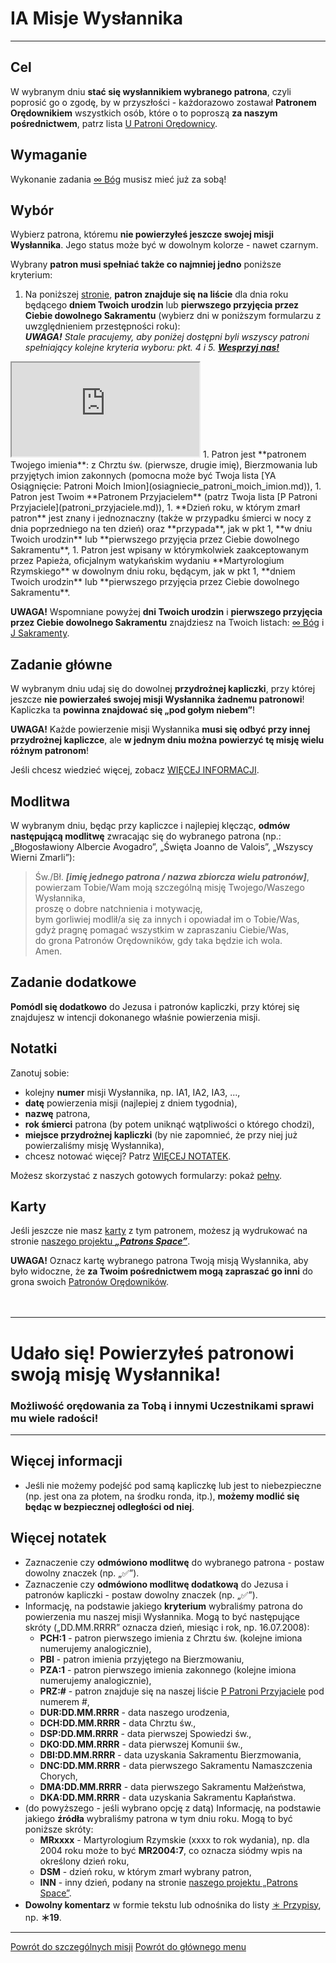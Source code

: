 # <span class="status status-list"><span class="status status-mission">IA</span> Misje Wysłannika</span>
---

## Cel
W <span class="selected-day-info">wybranym dniu</span> **stać się wysłannikiem wybranego patrona**, czyli poprosić go o zgodę, by w przyszłości - każdorazowo zostawał **Patronem Orędownikiem** wszystkich osób, które o to poproszą **za naszym pośrednictwem**, patrz lista [<span class="status status-list"><span class="status status-red">U</span> Patroni Orędownicy</span>](patroni_oredownicy.md).
## Wymaganie
Wykonanie zadania [<span class="status status-list"><span class="status status-god">∞</span> Bóg</span>](bog.md) musisz mieć już za sobą!
## Wybór
Wybierz patrona, któremu **nie powierzyłeś jeszcze swojej misji Wysłannika**. Jego status może być w dowolnym kolorze - nawet <span class="status status-black">czarnym</span>.

Wybrany **patron musi spełniać także co najmniej jedno** poniższe kryterium:
1. Na poniższej [stronie](https://pl.patrons.space/dates/list-of-patrons-and-immovable-feasts), **patron znajduje się na liście** dla dnia roku będącego **dniem Twoich urodzin** lub **pierwszego przyjęcia przez Ciebie dowolnego Sakramentu** (wybierz dni w poniższym formularzu z uwzględnieniem przestępności roku):  
_**UWAGA!** Stale pracujemy, aby poniżej dostępni byli wszyscy patroni spełniający kolejne kryteria wyboru: pkt. 4 i 5. [**Wesprzyj nas!**](https://pl.gratiadei.org/#wesprzyj-nas)_
<iframe id="my-patrons-for-today" src="https://pl.patrons.space/dates/list-of-patrons-and-immovable-feasts?content-only=1"></iframe>
1. Patron jest **patronem Twojego imienia**: z Chrztu św. (pierwsze, drugie imię), Bierzmowania lub przyjętych imion zakonnych (pomocna może być Twoja lista [<span class="status status-list"><span class="status status-list">YA</span> Osiągnięcie: Patroni Moich Imion</span>](osiagniecie_patroni_moich_imion.md)),
1. Patron jest Twoim **Patronem Przyjacielem** (patrz Twoja lista [<span class="status status-list"><span class="status status-white">P</span> Patroni Przyjaciele</span>](patroni_przyjaciele.md)),
1. **Dzień roku, w którym zmarł patron** jest znany i jednoznaczny (także w przypadku śmierci w nocy z dnia poprzedniego na ten dzień) oraz **przypada**, jak w pkt 1, **w dniu Twoich urodzin** lub **pierwszego przyjęcia przez Ciebie dowolnego Sakramentu**,
1. Patron jest wpisany w którymkolwiek zaakceptowanym przez Papieża, oficjalnym watykańskim wydaniu **Martyrologium Rzymskiego** w dowolnym dniu roku, będącym, jak w pkt 1, **dniem Twoich urodzin** lub **pierwszego przyjęcia przez Ciebie dowolnego Sakramentu**.

**UWAGA!** Wspomniane powyżej **dni Twoich urodzin** i **pierwszego przyjęcia przez Ciebie dowolnego Sakramentu** znajdziesz na Twoich listach: [<span class="status status-list"><span class="status status-god">∞</span> Bóg</span>](bog.md) i [<span class="status status-list"><span class="status status-list">J</span> Sakramenty</span>](sakramenty.md).
## Zadanie główne
W <span class="selected-day-info">wybranym dniu</span> udaj się do dowolnej **przydrożnej kapliczki**, przy której jeszcze **nie powierzałeś swojej misji Wysłannika żadnemu patronowi**! Kapliczka ta **powinna znajdować się „pod gołym niebem”**!

**UWAGA!** Każde powierzenie misji Wysłannika **musi się odbyć przy innej przydrożnej kapliczce**, ale **w jednym dniu można powierzyć tę misję wielu różnym patronom**!

Jeśli chcesz wiedzieć więcej, zobacz [WIĘCEJ INFORMACJI](#misje-wyslannika-wiecej-informacji).
## Modlitwa
W <span class="selected-day-info">wybranym dniu</span>, będąc przy kapliczce i najlepiej klęcząc, **odmów następującą modlitwę** zwracając się do wybranego patrona (np.: „Błogosławiony Albercie Avogadro”, „Święta Joanno de Valois”, „Wszyscy Wierni Zmarli”):
> Św./Bł. _**[imię jednego patrona / nazwa zbiorcza wielu patronów]**_,  
> powierzam Tobie/Wam moją szczególną misję Twojego/Waszego Wysłannika,  
> proszę o dobre natchnienia i motywację,  
> bym gorliwiej modlił/a się za innych i opowiadał im o Tobie/Was,  
> gdyż pragnę pomagać wszystkim w zapraszaniu Ciebie/Was,  
> do grona Patronów Orędowników, gdy taka będzie ich wola.  
> Amen.
## Zadanie dodatkowe
**Pomódl się dodatkowo** do Jezusa i patronów kapliczki, przy której się znajdujesz w intencji dokonanego właśnie powierzenia misji.
## Notatki
Zanotuj sobie:
- kolejny **numer** misji Wysłannika, np. IA1, IA2, IA3, ...,
- **datę** powierzenia misji (najlepiej z dniem tygodnia),
- **nazwę** patrona,
- **rok śmierci** patrona (by potem uniknąć wątpliwości o którego chodzi),
- **miejsce przydrożnej kapliczki** (by nie zapomnieć, że przy niej już powierzaliśmy misję Wysłannika),
- chcesz notować więcej? Patrz [WIĘCEJ NOTATEK](#misje-wyslannika-wiecej-notatek).

Możesz skorzystać z naszych gotowych formularzy: pokaż [pełny](../../pl/pdf/lista_v1_ia_misje_wyslannika.pdf).
## Karty
Jeśli jeszcze nie masz [karty](karty_kolekcjonerskie.md) z tym patronem, możesz ją wydrukować na stronie [naszego projektu **_„Patrons Space”_**](https://pl.patrons.space/cards).

**UWAGA!** Oznacz kartę wybranego patrona Twoją misją Wysłannika, aby było widoczne, że **za Twoim pośrednictwem mogą zapraszać go inni** do grona swoich [Patronów Orędowników](patroni_oredownicy.md).
<br />
<br />
<br />

---
# Udało się! Powierzyłeś patronowi swoją **misję Wysłannika**!
### Możliwość orędowania za Tobą i innymi Uczestnikami sprawi mu wiele radości!
---

## <span id="misje-wyslannika-wiecej-informacji">Więcej informacji</span>
- Jeśli nie możemy podejść pod samą kapliczkę lub jest to niebezpieczne (np. jest ona za płotem, na środku ronda, itp.), **możemy modlić się będąc w bezpiecznej odległości od niej**.

## <span id="misje-wyslannika-wiecej-notatek">Więcej notatek</span>
- Zaznaczenie czy **odmówiono modlitwę** do wybranego patrona - postaw dowolny znaczek (np. „✅”).
- Zaznaczenie czy **odmówiono modlitwę dodatkową** do Jezusa i patronów kapliczki - postaw dowolny znaczek (np. „✅”).
- Informację, na podstawie jakiego **kryterium** wybraliśmy patrona do powierzenia mu naszej misji Wysłannika. Mogą to być następujące skróty („DD.MM.RRRR” oznacza dzień, miesiąc i rok, np. 16.07.2008):
  - **PCH:1** - patron pierwszego imienia z Chrztu św. (kolejne imiona numerujemy analogicznie),
  - **PBI** - patron imienia przyjętego na Bierzmowaniu,
  - **PZA:1** - patron pierwszego imienia zakonnego (kolejne imiona numerujemy analogicznie),
  - **PRZ:#** - patron znajduje się na naszej liście [<span class="status status-list"><span class="status status-white">P</span> Patroni Przyjaciele</span>](patroni_przyjaciele.md) pod numerem #,
  - **DUR:DD.MM.RRRR** - data naszego urodzenia,
  - **DCH:DD.MM.RRRR** - data Chrztu św.,
  - **DSP:DD.MM.RRRR** - data pierwszej Spowiedzi św.,
  - **DKO:DD.MM.RRRR** - data pierwszej Komunii św.,
  - **DBI:DD.MM.RRRR** - data uzyskania Sakramentu Bierzmowania,
  - **DNC:DD.MM.RRRR** - data pierwszego Sakramentu Namaszczenia Chorych,
  - **DMA:DD.MM.RRRR** - data pierwszego Sakramentu Małżeństwa,
  - **DKA:DD.MM.RRRR** - data uzyskania Sakramentu Kapłaństwa.
- (do powyższego - jeśli wybrano opcję z datą) Informację, na podstawie jakiego **źródła** wybraliśmy patrona w tym dniu roku. Mogą to być poniższe skróty:
  - **MRxxxx** - Martyrologium Rzymskie (xxxx to rok wydania), np. dla 2004 roku może to być **MR2004:7**, co oznacza siódmy wpis na określony dzień roku,
  - **DSM** - dzień roku, w którym zmarł wybrany patron,
  - **INN** - inny dzień, podany na stronie [naszego projektu „Patrons Space”](https://pl.patrons.space).
- **Dowolny komentarz** w formie tekstu lub odnośnika do listy [<span class="status status-list"><span class="status status-list">＊</span> Przypisy</span>](przypisy.md), np. **＊19**.
---
[Powrót do szczególnych misji](jak_powierzac_patronom_swoje_szczegolne_misje.md)
[Powrót do głównego menu](index.md)
